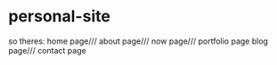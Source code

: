 # personal-site

so theres:
    home page///
    about page///
    now page///
    portfolio page
    blog page///
    contact page
